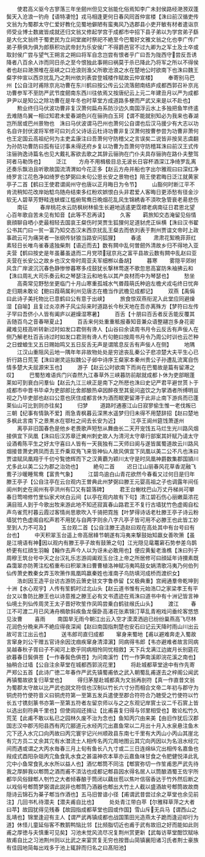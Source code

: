 <!-- { "loadSidebar": true } -->
　　使君高义驱今古寥落三年坐劒州但见文翁能化俗焉知李广未封侯路经滟滪双蓬鬓天入沧浪一钓舟【语特凄怆】戎马相逢更何日春风囘首仲宣楼【洙曰前汉循吏传文翁为为蜀郡太守仁爱好教化见蜀地僻陋有蛮夷风乃选郡县小吏开敏有材者遣诣京师受业博士数嵗皆成就还归文翁又修起学宫于成都市中招下县子弟以为学宫弟子繇是大化文翁终于蜀吏民为立祠堂嵗时祭祀不絶至今巴蜀好文雅文翁之化也李广传广弟子蔡俱为俱为郎蔡积功武帝封为乐安侯广不得爵邑官不过九卿为之军士及士卒或取封侯广尝与望气王朔言之朔曰将军自念岂尝有恨者乎广曰吾为陇西守尝反吾诱降者八百余人诈而同日杀之至今恨独此事朔曰祸莫于杀已降此乃将军之所以不得侯者也赵曰滟滪堆在巫峡之口沧浪则渔父所歌沧浪之水在楚地公时欲南下也洙曰魏王粲字仲宣以西京扰乱乃之荆州依刘表尝登城楼作赋故云仲宣楼】
　　奉寄别马巴州【公自注时甫除京兆功曹在东川鹤曰按公传云公流落劒南结庐成都西郭召补京兆功曹参军不至防严武节度劒南东西川往依焉又按唐纪云上元二年建丑月以严为成都尹尹以是知公之除功曹在是年冬也时草堂方成道路多梗而严武又来是以不赴也】
　　勲业终归马伏波功曹非复汉萧何扁舟系防沙边久南国浮云水上多独把鱼竿终逺去难随鸟翼一相过知君未爱春湖色兴在骊驹白玉珂【谓不能就别知必为我来也春湖岂所居或巴州景物也　洙曰马伏波谓马巴州也萧何公自谓也后汉马援少有大志以功名自许封伏波将军修可曰刘贞父诗话云杜诗功曹非复汉萧何按曹参尝为功曹非萧何也王定国云高祖纪何为主吏孟康注曰吾萧何守防稽父之言误矣二说皆非按吴志虞翻为孙防功曹防曰孤有征讨事未得还府乡复以功曹为吾萧何守防稽耳洙曰前汉王式传注骊驹逸诗篇名也见大戴礼客欲去歌之其辞云骊驹在门仆夫具存骊驹在路仆夫整驾珂者马勒饰也】
　　泛江
　　方舟不用楫极目总无波长日容杯酒深江净绮罗乱离还奏乐飘泊且听歌故国流清渭如今花正多【赵云方舟并船也字出尔雅观曰曰深红净绮罗言江花色净如绮罗也梦弼曰未句公思长安之景物也】陪王使君晦日泛江就黄家亭子二首【鹤曰王使君谓阆州守也唐以正月晦日为令节】
　　山豁何时断江平不肯流稍知花改岸始騐鸟随舟结束多红粉欢娯恨白头非君爱人客晦日更添愁有径金沙软无人碧草芳野畦连蛱蝶江槛俯鸳鸯日晩烟花乱风生锦綉香不湏吹急管衰老昜悲伤
　　南征
　　春岸桃花水云防枫树林偷生长避地适逺更霑襟老病南征日君恩北望心百年歌自苦未见有知音【此等不忍再读】
　　久客
　　羁旅知交态淹留见俗情衰顔聊自哂小吏最相轻去国哀王粲伤时哭贾生狐狸何足道豺虎正纵横【洙曰汉书翟公书其门曰一贫一富乃知交态汉末西京扰乱王粲去而依刘表于荆州贾谊文帝时上政事疏云可为痛哭者一张纲传豺狼当路安问狐狸】
　　春逺
　　肃肃花絮晩菲菲红素轻日长唯鸟雀春逺独柴荆【语近而去】数有闗中乱何曽劒外清故乡归不得地入亚夫营【鹤曰按史是年虽蕃虽退而二月党项冦京兆之富平县故云数有闗中乱赵曰亚夫营在长安公之故乡也汉文帝时周亚夫军细栁以备胡】
　　暮寒
　　雾隠平郊树风含广岸波沉沉春色静惨惨暮寒多戍鼓犹长撃林莺遂不歌忽思高宴防朱袖拂云和【洙曰周礼大司乐奏云和之琴瑟注云和地名以其产良材而中为琴瑟也】
　　愁坐
　　高斋常见野愁坐更临门十月山寒重孤城水气昬葭萌氏种逈左檐犬戎屯终日忧奔走归期未敢论【鲍曰葭萌属利州见唐志在檐当作武檐见成都记】
　　双燕【禹偁曰此诗子美托物比已意鹤曰公有意于出峡】
　　旅食惊双燕衔泥入此堂应同避燥湿【自喻】且复过炎凉养子风尘际来时道路长今秋天地在吾亦离殊方【梦符曰左传子罕曰吾侪小人皆有阖庐以避燥湿寒暑】
　　百舌【十朋曰百舌者反舌能反覆其舌随百鸟之音春啭夏止】
　　百舌来何处重重秪报春知音兼众语整翮岂多身花密藏难见枝高听转新过时如发口君侧有谗人【山谷曰余读周书月令云反舌有声佞人在侧乃解老杜百舌诗过时如发口君测有谗人冇句鲍曰按周书月令乃周公时训也云芒种之日螳蜋生又五日赐始鸣又五日反舌无声是谓隂息反舌有声佞人在侧】
　　地隅
　　江汉山重阻风云地一隅年年非故物处处是穷途丧乱秦公子悲凉楚大夫平生心已折行路日荒芜【洙曰谢灵运拟魏公子邺中诗序王粲家本秦州贵公子孙遭乱流寓自伤情多楚大夫屈源宋玉也】
　　游子【赵云公时欲南下而尚在巴蜀故是篇有留滞之叹】
　　巴蜀愁难语呉门兴杳然九江春草外三峡暮防前猒就成都卜休为吏部眠蓬莱如可到衰白问羣仙【赵云九江三峡正是南下之所厯也洙曰史记严君平避世贳卜于成都市中晋书毕卓为吏部郎比舍郎酿热卓因醉夜至其瓮问盗饮之为掌酒者所缚明亘视之乃毕吏部也赵曰公意也厌住成都言休为酒而眠更留滞于此非止南下游呉而已蓬莱仙山可比到则亦往矣】
　　归梦
　　道路时通塞江山日寂寥偷生惟一老伐叛已三朝【纪事有情孰不爱】雨急青枫暮云深黒水遥梦归归未得不用楚辞招【赵曰楚地多枫此言南下之景黒水在鄂杜之间去长安为近】
　　江亭王阆州筵饯萧遂州
　　离亭非旧国春色是他乡老畏歌声短愁从舞曲长二天开宠饯五马烂生光川路风烟接俱宜下凤凰【洙曰后汉苏章迁兾州刺史故人为清河太守章行部案其奸赋乃请太守设酒肴陈平生之好太守喜曰人皆有一天我独有二天师曰阆与遂皆属蜀道故云川路风烟接昔萧史跨凤而去王乔乗双鳬飞来皆神仙人故风俱宜下凤凰以美二公不凡也洙曰贾谊赋凤凰翔于千仞兮覧徳辉而下之汉黄覇为颖川太守是时凤凰神爵数集郡国頴川尤多此以美二公为郡之治効也】
　　絶句二首
　　迟日江山丽春风花草香泥融飞鷰子沙暖睡鸳鸯【富贵气象】
　　江碧鸟逾白山青花欲然今春看又过何日是归年滕王亭子【公自注亭在云台观内王曽典此州梦弼曰滕王元婴高祖之子也调露年间任阆州刺史在阆州有亭洪州有□又有碧落碑】
　　君王台榭枕巴山万丈丹梯尚可攀春日莺啼修竹里仙家犬吠白云间【以亭在观内故有下句】清江碧石伤心丽嫩蘂浓花满目班人到于今歌出牧来游此地不知还寂寘春山路君王不复行古墙犹竹色虚阁自松声鸟雀荒村暮云霞过客情尚思歌吹入千骑把霓旌【叶梦得诗话老杜滕王亭子诗云粉墙犹竹色虚阁自松声若不用犹与自两字则余八字凡亭子皆可用不必滕王也此皆工妙至到人力不可及】
　　玉台观二首【公自注滕王造赵曰观在高处其中有台号曰有台也】
　　中天积翠玉台遥上帝高居綘节朝遂有冯夷来撃鼓始知嬴女善吹箫【虽是江境语有神因以观内有滕王亭子故有鼓箫之句】江光隠见鼋鼍窘石势参差乌鹊桥更有红顔生羽翰【翰作去声今人以为讶未必敢用也】便应黄髪老渔樵【洙曰列子周穆王筑台号中天之台汉礼乐志游闾阖观玉台注上帝之所居修可曰顔延年诗攅素既森霭翠亦防菁注松栢重布曰积翠洙曰曹曹植洛神赋冯夷鸣鼓女娲清歌冯夷乃何伯列仙传萧史教秦女弄玉吹箫作鳯凰鸣嬴秦姓也淮南子鸟防填河成桥而渡织女】
　　浩刦因王造平台访古游防云箫史驻文字鲁恭留【又极典重】宫阙通羣帝乾坤到十洲【水心观宇】人传有笙鹤时过北山头【赵云道书惟有元始浩□之家梁孝王有平台又以鲁防比滕王也以诗意推之滕王必有文书遗迹在焉洙曰道书中有十洲记皆言神仙境土列仙传周灵王太子晋好吹笙作凤鸣尝乗白鹤驻缑氏山头】
　　渡江
　　春江不可渡二月已风涛舟楫欹斜疾鱼龙偃卧高渚花张素锦汀草乱青袍戏问垂纶客悠悠见汝曹
　　喜雨
　　南国旱无雨今朝江出云入空才漠漠洒逈已纷纷巢燕高飞尽林花润色分晩来声不絶应得夜深闻【赵曰南国指荆楚也安石曰记云天降时雨山川出云故可言江出云也】
　　送韦郎司直归成都
　　窜身来蜀地【甫以避难奔走入蜀故言窜身刘公干赠五官诗余因沈痼疾窜身清漳濵】同病得韦郎【韦亦避难者故言同病吴越春秋子胥曰子不闻河上歌乎同病相怜同忧相救】天下兵戈满江边嵗月长别筵花欲暮春日鬓俱苍【一作春鬓色俱苍】为问南溪竹【竹一作笋南溪即浣花溪之南也】抽稍合过墙【公自注余草堂在城都西郭浣花里】
　　将赴城都草堂途中有作先寄严郑公五首【此诗广徳二年春作严武先镇蜀甫依之武入朝蜀乱甫遂去之梓阁公闻武再镇蜀故欲复归草堂也】
　　得归茅屋赴城都真为文翁再剖符【真一作直昔文翁为蜀郡太守故以比严武也説文符信也汉制以竹长六寸分而相合文帝二年初与郡守为铜虎符竹使符音义曰铜虎符第一至第五发兵遣使至郡合符符合乃聴受之竹使符以竹长五寸镌刻篆书亦第一至第五符者左留京师以与之之东观记岸賔士议二千石賔上皆以选出刻符典千里也】但使闾阎还揖让【比甫喜复归得与邻里相受也】敢论松竹久荒芜【此甫不敢以私已之园林久废不治为念也】鱼知丙穴由来美【由旧作犹后汉郡国志汉中郡汚阳县西有丙宂郦道元水经丙宂出嘉鱼常以二月出十月入水泉悬注鱼木宂下还入水宂口向丙故曰丙宂寰宇记兴州顺政县东南七千里有大丙山小丙山其崖北有宂方员二丈余其宂有水澘流士人相传名丙宂周地图云其宂向丙因以为名沮水经宂间而遇或谓之大丙水毎春三月上旬有鱼长八九寸或二三日连绵纵宂出相传名嘉鱼也叚成式酉阳杂爼丙宂鱼食乳水食之甚温神农本草亦云嘉鱼味甘食之令肥健悦泽此乳宂中小鱼常食乳水水所以益人也】酒忆郫筒不同沽【郫賔弥切一作笙甫思严武先待我之厚醉我以郫筒之酒而甫不湏沽也成都记郫县因水得名居人以筒酿酒蜀王佐宇所都华风俗録郫人刳竹之大者倾春酿于筒闭以藕丝苞以焦叶信宿香达于竹外然后断之以戏俗号郫筒梦弼谓此説非也郫筒乃酒器也郫出大竹土人截以盛酒故号郫筒故故商隠诗云锦石为棊子郫当作酒也】五马旧曽谙小径【甫谓武昔尝过余之草堂也余见前注】几回书札待潜夫【潜夫甫自比也】
　　处处青江带白苹【尔雅释草萍之大者曰苹】故园犹得见残春【故园指成都草堂也园或作国】雪山斥无兵马【谓西山之乱靖也】锦里逢迎有主人【谓严武再镇成都也战国策田光造燕太子跪而逢迎却行为道】休怪儿童延俗客不教鹅鸭恼比邻【比频脂切近也甫于武有故旧之好而能如此则甫之厚徳与夫慎重可见矣】习池未觉风流尽况复荆州赏更新【武每访草堂酣饮赋咏故甫自比之习池荆州则以比武之来宴赏复无穷也按晋山简镇襄阳诸习氏者荆士豪族有佳园地简每出戏多于池上辄辞而归名之曰髙阳池】
